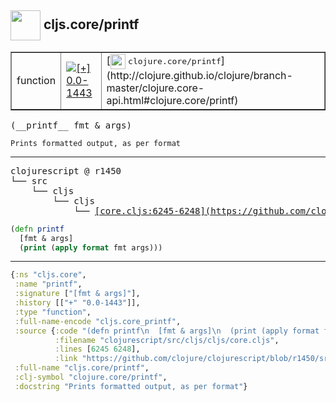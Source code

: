## <img width="48px" valign="middle" src="http://i.imgur.com/Hi20huC.png"> cljs.core/printf

 <table border="1">
<tr>
<td>function</td>
<td><a href="https://github.com/cljsinfo/api-refs/tree/0.0-1443"><img valign="middle" alt="[+] 0.0-1443" src="https://img.shields.io/badge/+-0.0--1443-lightgrey.svg"></a> </td>
<td>
[<img height="24px" valign="middle" src="http://i.imgur.com/1GjPKvB.png"> <samp>clojure.core/printf</samp>](http://clojure.github.io/clojure/branch-master/clojure.core-api.html#clojure.core/printf)
</td>
</tr>
</table>

 <samp>
(__printf__ fmt & args)<br>
</samp>

```
Prints formatted output, as per format
```

---

 <pre>
clojurescript @ r1450
└── src
    └── cljs
        └── cljs
            └── <ins>[core.cljs:6245-6248](https://github.com/clojure/clojurescript/blob/r1450/src/cljs/cljs/core.cljs#L6245-L6248)</ins>
</pre>

```clj
(defn printf
  [fmt & args]
  (print (apply format fmt args)))
```


---

```clj
{:ns "cljs.core",
 :name "printf",
 :signature ["[fmt & args]"],
 :history [["+" "0.0-1443"]],
 :type "function",
 :full-name-encode "cljs.core_printf",
 :source {:code "(defn printf\n  [fmt & args]\n  (print (apply format fmt args)))",
          :filename "clojurescript/src/cljs/cljs/core.cljs",
          :lines [6245 6248],
          :link "https://github.com/clojure/clojurescript/blob/r1450/src/cljs/cljs/core.cljs#L6245-L6248"},
 :full-name "cljs.core/printf",
 :clj-symbol "clojure.core/printf",
 :docstring "Prints formatted output, as per format"}

```

